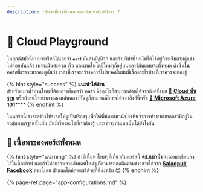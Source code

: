 ```yaml
---
description: โปรเจคที่สร้างขึ้นมาบนคลาว์เขาทำกันยังไงนะ ?
---
```


# 🤠 Cloud Playground

ในยุกต์สมัยนี้แทบจะเรียกได้เลยว่า **`คลาว์`** มันสำคัญม๊วก และถ้าบริษัทไหนไม่ได้ใช้อยู่ก็จะเริ่มตามคู่แข่งไม่ค่อยทันแล้ว เพราะมันสะดวก เร็ว และเทคโนโลยีใหม่ๆก็อยู่บนคลาว์กันแทบจะทั้งหมด ดังนั้นในคอร์สนี้เราจะมาลองดูกันว่า เวลาที่เราจะสร้างคลาว์โปรเจคนั้นมันมีเรื่องอะไรบ้างที่เราควรจะต้องรู้

{% hint style="success" %}
**แนะนำให้อ่าน**  
สำหรับแมวน้ำท่านไหนที่ต้องการศึกษาว่า คลาว์ คืออะไรก็สามารถอ่านได้จากลิงค์นี้เบย [👶 **Cloud พื้นฐาน**](https://www.saladpuk.com/basic/cloud101) หรือถ้าสนใจอยากจะลองเล่นคลาว์กันดูก็สามารถศึกษาได้จากลิงค์นี้ครัช [👶 **Microsoft Azure 101**](https://www.saladpuk.com/cloud/azure101)\*\*\*\*
{% endhint %}

ในคอร์สนี้เราจะสร้างโปรเจคให้ดูเป็นเรื่องๆ เพื่อให้พี่น้องแมวน้ำได้เห็นว่าการทำงานบทคลาว์ที่อยู่ในระดับมาตรฐานนั้นมัน มันมีเรื่องอะไรที่เราต้องรู้ และเราจะทำแบบนั้นได้ยังไงกัน

## 🧭 เนื้อหาของคอร์สทั้งหมด

{% hint style="warning" %}
ถ้ามีเนื้อหาใหม่ๆที่เกี่ยวกับคอร์สนี้ **ดช.แมวน้ำ** จะเอามาเขียนลงไว้ในนี้ละฮ๊าฟ และถ้าไม่อยากพลาดอัพเดทใหม่ๆ ก็สามารถกดติดตามข่าวสารได้จาก [**Saladpuk Facebook**](https://facebook.com/mr.saladpuk) ตรงนี้เลย ฝากกดไลค์กดแชร์ด้วยก็ดีนะครับ 😍 
{% endhint %}

{% page-ref page="app-configurations.md" %}









